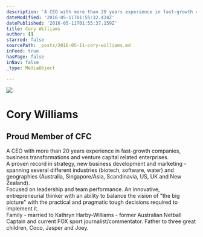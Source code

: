 ```yaml
---
description: 'A CEO with more than 20 years experience in fast-growth companies, business transformations and venture capital related enterprises.   A proven record in strategy, new business development and marketing - spanning several different industries (biotech, software, water) and geographies (Australia, Singapore/Asia, Scandinavia, US, UK and New Zealand).  Focused on leadership and team performance. An innovative, entrepreneurial thinker with an ability to balance the vision of “the big picture” with the practical and pragmatic tough decisions required to implement it.  Family - married to Kathryn Harby-Williams - former Australian Netball Captain and current FOX sport journalist/commentator. Father to three great children, Coco, Jasper and Joey.'
dateModified: '2016-05-11T01:55:32.434Z'
datePublished: '2016-05-11T01:55:37.159Z'
title: Cory Williams
author: []
starred: false
sourcePath: _posts/2016-05-11-cory-williams.md
inFeed: true
hasPage: false
inNav: false
_type: MediaObject

---
```

<article style=""><img src="https://s3-us-west-2.amazonaws.com/the-grid-img/p/44a3d8bddbe5580bf192163b7f8a014ceea89e53.jpg" /></article>

# Cory Williams

## Proud Member of CFC

A CEO with more than 20 years experience in fast-growth companies, business transformations and venture capital related enterprises.   
A proven record in strategy, new business development and marketing - spanning several different industries (biotech, software, water) and geographies (Australia, Singapore/Asia, Scandinavia, US, UK and New Zealand).  
Focused on leadership and team performance. An innovative, entrepreneurial thinker with an ability to balance the vision of "the big picture" with the practical and pragmatic tough decisions required to implement it.  
Family - married to Kathryn Harby-Williams - former Australian Netball Captain and current FOX sport journalist/commentator. Father to three great children, Coco, Jasper and Joey.

##